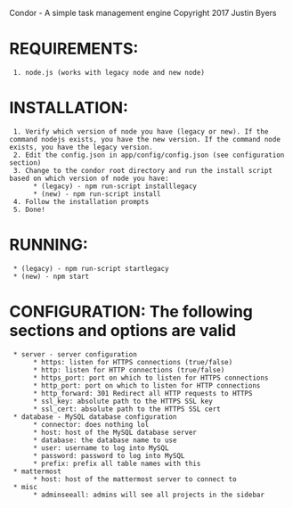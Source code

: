 Condor - A simple task management engine
Copyright 2017 Justin Byers

# REQUIREMENTS:
     1. node.js (works with legacy node and new node)

# INSTALLATION:
     1. Verify which version of node you have (legacy or new). If the command nodejs exists, you have the new version. If the command node exists, you have the legacy version.
     2. Edit the config.json in app/config/config.json (see configuration section)
     3. Change to the condor root directory and run the install script based on which version of node you have:
          * (legacy) - npm run-script installlegacy
          * (new) - npm run-script install
     4. Follow the installation prompts
     5. Done!

# RUNNING:
     * (legacy) - npm run-script startlegacy
     * (new) - npm start

# CONFIGURATION: The following sections and options are valid
     * server - server configuration
          * https: listen for HTTPS connections (true/false)
          * http: listen for HTTP connections (true/false)
          * https_port: port on which to listen for HTTPS connections
          * http_port: port on which to listen for HTTP connections
          * http_forward: 301 Redirect all HTTP requests to HTTPS
          * ssl_key: absolute path to the HTTPS SSL key
          * ssl_cert: absolute path to the HTTPS SSL cert
     * database - MySQL database configuration
          * connector: does nothing lol
          * host: host of the MySQL database server
          * database: the database name to use
          * user: username to log into MySQL
          * password: password to log into MySQL
          * prefix: prefix all table names with this
     * mattermost
          * host: host of the mattermost server to connect to
     * misc
          * adminseeall: admins will see all projects in the sidebar
